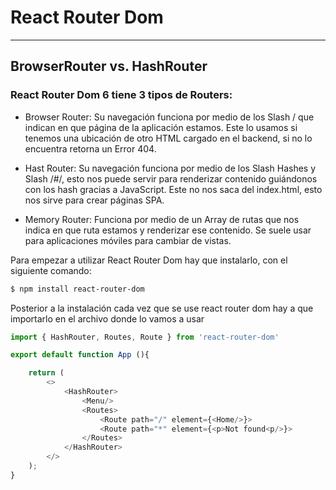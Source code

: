 # React Router Dom #
___

## BrowserRouter vs. HashRouter ##

### React Router Dom 6 tiene 3 tipos de Routers: ###

- Browser Router: Su navegación funciona por medio de los Slash / que indican en que página de la aplicación estamos. Este lo usamos si tenemos una ubicación de otro HTML cargado en el backend, si no lo encuentra retorna un Error 404.

- Hast Router: Su navegación funciona por medio de los Slash Hashes y Slash /#/, esto nos puede servir para renderizar contenido guiándonos con los hash gracias a JavaScript. Este no nos saca del index.html, esto nos sirve para crear páginas SPA.

- Memory Router: Funciona por medio de un Array de rutas que nos indica en que ruta estamos y renderizar ese contenido. Se suele usar para aplicaciones móviles para cambiar de vistas.


Para empezar a utilizar React Router Dom hay que instalarlo, con el siguiente comando: 

```Bash
$ npm install react-router-dom
```
Posterior a la instalación cada vez que se use react router dom hay a que importarlo en el archivo donde lo vamos a usar

```js
import { HashRouter, Routes, Route } from 'react-router-dom'

export default function App (){

    return (
        <>
            <HashRouter>
                <Menu/>
                <Routes>
                    <Route path="/" element={<Home/>}>
                    <Route path="*" element={<p>Not found<p/>}>
                </Routes>
            </HashRouter>
        </>
    );
}
```



